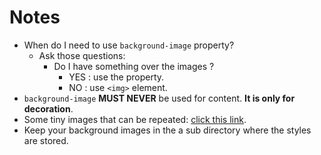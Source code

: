 # Notes

- When do I need to use `background-image` property?
  - Ask those questions:
    - Do I have something over the images ?
      - YES : use the property.
      - NO : use `<img>` element.
- `background-image` **MUST NEVER** be used for content. **It is only for decoration**.
- Some tiny images that can be repeated: [click this link](https://www.toptal.com/designers/subtlepatterns/).
- Keep your background images in the a sub directory where the styles are stored.
